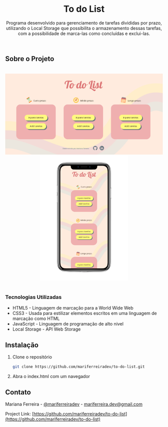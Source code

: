 <br />
<p align="center">
  <h1 align="center">To do List</h1>

  <p align="center">
    Programa desenvolvido para gerenciamento de tarefas divididas por prazo, utilizando o Local Storage que possibilita o armazenamento dessas tarefas, com a possibilidade de marca-las como concluídas e exclui-las.
  </p>
  <br />
</p>


## Sobre o Projeto

<br />
<div align="center">
  <img src="./assets/img/to-do-list-pc.png" alt="Gerenciador de tarefas" />
  <img src="./assets/img/to-do-list-celular.png" alt="Gerenciador de tarefas" height = "400px"/>
</div>
<br />

### Tecnologias Utilizadas

* HTML5 - Linguagem de marcação para a World Wide Web
* CSS3 - Usada para estilizar elementos escritos em uma linguagem de marcação como HTML
* JavaScript - Linguagem de programação de alto nivel
* Local Storage -  API Web Storage

## Instalação

1. Clone o repositório
   ```sh
   git clone https://github.com/mariferreiradev/to-do-list.git
   ```
2. Abra o index.html com um navegador


## Contato

Mariana Ferreira - [@mariferreiradev](https://www.linkedin.com/in/mariferreiradev/) - mariferreira.dev@gmail.com

Project Link: [https://github.com/mariferreiradev/to-do-list](https://github.com/mariferreiradev/to-do-list)